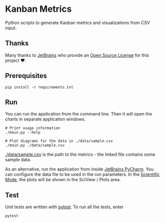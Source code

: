 # Kanban Metrics

Python scripts to generate Kanban metrics and visualizations from CSV input.

## Thanks

Many thanks to [JetBrains](https://www.jetbrains.com/?from=train-delays) who provide
an [Open Source License](https://www.jetbrains.com/community/opensource/) for this project ❤️.

## Prerequisites

```shell
pip install -r requirements.txt
```

## Run

You can run the application from the command line. Then it will open the charts in separate application windows.

```shell
# Print usage information
./main.py --help

# Plot diagrams for the data in ./data/sample.csv
./main.py ./data/sample.csv
```

[./data/sample.csv](./data/sample.csv) is the path to the metrics - the linked file contains some sample data.

As an alternative, run the application from inside [JetBrains PyCharm](https://www.jetbrains.com/pycharm/). You can
configure the data file to be used in the run parameters. In the [Scientific
Mode](https://www.jetbrains.com/help/pycharm/matplotlib-tutorial.html#run), the plots will be shown in the SciView /
Plots area.

## Test

Unit tests are written with [pytest](https://docs.pytest.org/). To run all the tests, enter

```shell
pytest
```
